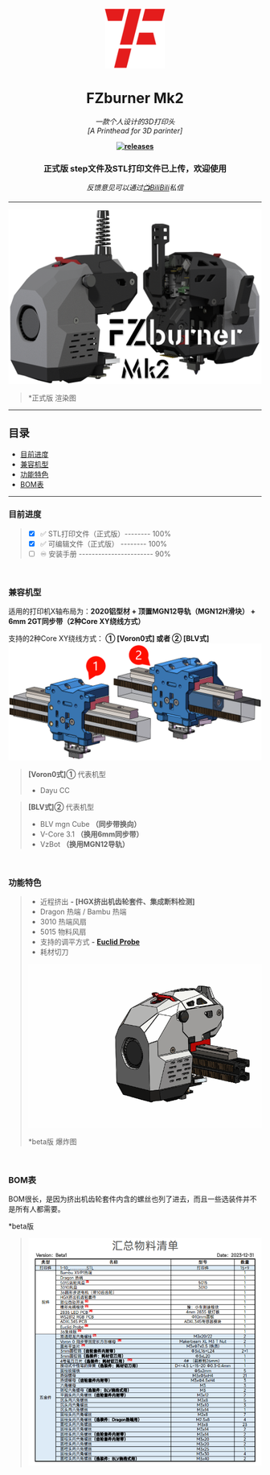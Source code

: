<p align="center">
  <a href="https://space.bilibili.com/1898517">
    <img src="https://github.com/FZaii/FZai/blob/main/images/FZ-Logo.png" alt="Logo" width="120" height="120">
  </a>
    <br />
</p>

<h1 align="center">FZburner Mk2</h1>

*<p align="center">一款个人设计的3D打印头
  <br />
  [A Printhead for 3D parinter]</p>*

**<p align="center">[![releases](https://img.shields.io/github/v/release/FZaii/FZburner)](https://github.com/FZaii/FZburner/releases)</p>**
**<h3 align="center"> 正式版 step文件及STL打印文件已上传，欢迎使用 </h3>**
*<p align="center">反馈意见可以通过[📺BiliBili](https://space.bilibili.com/1898517)私信</p>*

 ---
 
![FZburner-Mk2](Images-效果图/FZBurner_Mk2.png)
> *正式版 渲染图
 ---

## 目录

- [目前进度](#目前进度)
- [兼容机型](#兼容机型)
- [功能特色](#功能特色)
- [BOM表](#BOM表)

---


### 目前进度 

> - [x] ✅ STL打印文件（正式版）-------- 100%
> - [x] ✅ 可编辑文件（正式版） -------- 100%
> - [ ]  ♾ 安装手册 ----------------------- 90%

<br /> 

### 兼容机型

适用的打印机X轴布局为：**2020铝型材  +  顶置MGN12导轨（MGN12H滑块） +  6mm 2GT同步带（2种Core XY绕线方式）**

支持的2种Core XY绕线方式： **① [Voron0式]  或者  ② [BLV式]**
![CoreXY methods](Images-效果图/支持2种CoroXY绕线方式.png)

> **[Voron0式]①** 代表机型
> - Dayu CC

> **[BLV式]②** 代表机型
> - BLV mgn Cube **（同步带换向）**
> - V-Core 3.1 **（换用6mm同步带）**
> - VzBot **（换用MGN12导轨）**

<br />


### 功能特色

> - 近程挤出  **- [HGX挤出机齿轮套件、集成断料检测]**
> - Dragon 热端 / Bambu 热端
> - 3010 热端风扇
> - 5015 物料风扇
> - 支持的调平方式  **-** [**Euclid Probe**](https://github.com/nionio6915/Euclid_Probe)
> - 耗材切刀
>  
> ![FZburner-Mk2-Exp](Images-效果图/FZburner-MK2_Exploded_View.gif)
>
> *beta版 爆炸图

<br />

### BOM表
BOM很长，是因为挤出机齿轮套件内含的螺丝也列了进去，而且一些选装件并不是所有人都需要。

*beta版

> ![汇总物料清单](Images-效果图/汇总物料清单.png)

<br />

